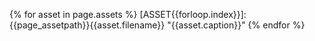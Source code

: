 {% for asset in page.assets %}
[ASSET{{forloop.index}}]: {{page_assetpath}}{{asset.filename}} "{{asset.caption}}"
{% endfor %}